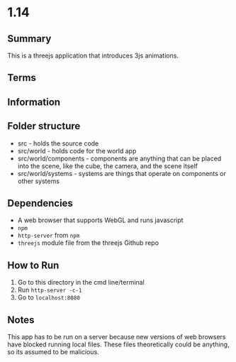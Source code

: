 # 1.14

## Summary
This is a threejs application that introduces 3js animations.

## Terms

## Information

## Folder structure

* src - holds the source code
* src/world - holds code for the world app
* src/world/components - components are anything that can be placed into the scene, like the cube, the camera, and the scene itself
* src/world/systems - systems are things that operate on components or other systems

## Dependencies
* A web browser that supports WebGL and runs javascript
* `npm`
* `http-server` from `npm`
* `threejs` module file from the threejs Github repo

## How to Run
1. Go to this directory in the cmd line/terminal
2. Run `http-server -c-1`
3. Go to `localhost:8080`

## Notes
This app has to be run on a server because new versions of web browsers have blocked running local files. These files theoretically could be anything, so its assumed to be malicious.